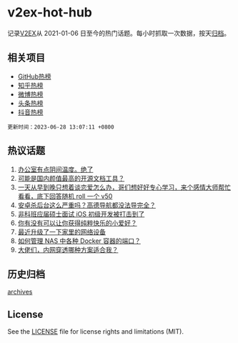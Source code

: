 # v2ex-hot-hub

 记录[V2EX](https://www.v2ex.com/)从 2021-01-06 日至今的热门话题。每小时抓取一次数据，按天[归档](archives)。
 
 ## 相关项目

- [GitHub热榜](https://github.com/snaildev/github-hot-hub)
- [知乎热榜](https://github.com/snaildev/zhihu-hot-hub)
- [微博热榜](https://github.com/snaildev/weibo-hot-hub)
- [头条热榜](https://github.com/snaildev/toutiao-hot-hub)
- [抖音热榜](https://github.com/snaildev/douyin-hot-hub)


 `更新时间：2023-06-28 13:07:11 +0800`

## 热议话题

1. [办公室有点阴间温度。绝了](https://www.v2ex.com/t/952044)
1. [可能是国内颜值最高的开源文档工具？](https://www.v2ex.com/t/952265)
1. [一天从早到晚只想着谈恋爱怎么办，哥们想好好专心学习，来个感情大师帮忙看看，底下回答随机 roll 一个 v50](https://www.v2ex.com/t/952272)
1. [安卓杀后台这么严重吗？高德导航都没法导完全？](https://www.v2ex.com/t/952213)
1. [非科班应届硕士面试 iOS 初级开发被打击到了](https://www.v2ex.com/t/952264)
1. [你有没有可以让你获得纯粹快乐的小爱好？](https://www.v2ex.com/t/952283)
1. [最近升级了一下家里的网络设备](https://www.v2ex.com/t/952109)
1. [如何管理 NAS 中各种 Docker 容器的端口？](https://www.v2ex.com/t/952054)
1. [大佬们，内网穿透哪种方案适合我？](https://www.v2ex.com/t/952217)

## 历史归档

[archives](archives)

## License

See the [LICENSE](LICENSE) file for license rights and limitations (MIT).
